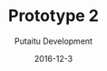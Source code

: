 ---
title: 'Prototype 2'
footer: d27bd9b77239ed4ed6384199c0867d749f549842
sections:
    -
        template: banner
        text: '# Dog Playground'
        color: '#8ad9d5'
        theme: light
    -
        template: richTextSection
        text: "<p><iframe allowfullscreen=\"true\" frameborder=\"0\" height=\"823\" mozallowfullscreen=\"true\" src=\"https://docs.google.com/presentation/d/e/2PACX-1vTtsoj-MoTRK8sDAlQdLwk9a7oUGNAizU4TId6jne-prkdVLSFLNy1CqcEt20Gbl-OmlUrxmezTzhzF/embed?start=false&amp;loop=false&amp;delayms=3000\" webkitallowfullscreen=\"true\" width=\"1058\"></iframe></p>\n\n<h2 id=\"why-not-kids-\">Why not kids?</h2>\n\n<p>When people talk about playgrounds, they&#39;re usually for children, but we want to design a park where adults can also play, as we want to promote free form play in adulthood. We first thought of making a playground for parents to participate in their children&#39;s play, but worried that they will not play freely because they are there as parents, they have to behave in certain ways and they have to prioritise taking care of their children over being playful.</p>\n\n<p>A big challenge in making adults play is that they might feel anxious if their playfulness would be perceived negatively by others as being childish, irresponsible, stupid or even inappropriate. We attempt to tackle the problem by providing them with an occasion, a reason that makes it ok to be playful, and a trusted companion to make them feel safe.</p>\n\n<p>It is often believed that some single dog owners go to dog parks to socialize romantically with other dog owners. We got some inspiration from this and looked into dog&#39;s role in motivating human and promoting certain behaviour.</p>\n\n<h2 id=\"why-play-with-dogs-\">Why play with dogs?</h2>\n\n<p>In short, dogs are good facilitators for human play because they have personal connections with humans, and therefore can motivate human behaviour and trigger their emotions. In fact, one can say that dogs are one of the important toys for humans in this dog playground. Play activities with dogs easily facilitate self expression as one can tell a lot by the way they interact with dogs.</p>\n\n<p>We think that dogs are perfect for the role of companion. Humans decide what feature of dogs are to be kept from breeding, dogs are to a high extent tailored to human taste. They also enjoy bonding with humans, and will stay with and follow the human they bond with, unlike cats. To some, the dog&#39;s company is just like one of friends or family. Dogs also like to go out and interact with humans and this can motivate humans to socialize and be physically active because a responsible dog owner will walk their dog even if they don&#39;t feel like it themselves to fulfill the dog&#39;s need. For some, dogs are their running partner, giving them a reason to exercise. Very commonly dogs are good at &quot;making&quot; humans break out of a task or habit and do something not out of their own will, e.g stop working to feed the dog because it is barking. Nevertheless, owning dogs create a common topic for socialising as a shared interest, usually dog owners have a general interest in dogs, not just their own dog, meaning they are interested to know about each other&#39;s dogs and it can trigger conversations. It is pleasurable to play with dogs as dogs are generally enthusiastic about playing with humans and they can be taught to play in ways that humans prefer.</p>\n\n<h2 id=\"why-a-dog-playground-\">Why a dog playground?</h2>\n\n<p>A problem is currently that dog parks are mostly designed only for interactions within dogs and within humans: human talks while dogs play with each other and run around. Dogs and humans have less bonding activities after we stopped hunting with dogs. We want to provide a shared,safe space for humans and dogs to bond and interact through playing. In the playground, every interaction facilities involves both human and dogs.</p>\n\n<h2 id=\"promote-flow-in-the-playground\">Promote flow in the playground</h2>\n\n<p>The pond area could be the most interesting part of the park as there are not many pools that allow dogs and human to be in water at the same time. Therefore it is placed in the far end of the entrance to encourage visitors to explore the rest of the playground. The tube maze and the squeaky rope walls are signifyers of the moving direction in the playground .The basket and balls is also possible to be used in a way that visitors can start in one end and ends in another end, leading to another part of the playground.</p>\n\n<h2 id=\"camping-\">Camping?</h2>\n\n<h3 id=\"water-sprinklers\">Water Sprinklers</h3>\n\n<p>To facilitate visitor traversal across areas, the water tank has a limited capacity and needs a few second of waiting time for it to be refilled and become usable again. This provides an incentive to move on. To further promote movements, lights can be added on the buttons which blinks in a manner that suggest a path.</p>\n\n<h3 id=\"baskets-and-balls\">Baskets and balls</h3>\n\n<p>There are several baskets available for several people/dogs to use it at the same time. To promote movements, the ball trays lead to another location so players need to move there to get the ball to continue playing. They could also be labelled with different levels to suggest a sequence.</p>\n\n<h3 id=\"dog-interaction-box\">Dog interaction box</h3>\n\n<p>To avoid people using the interaction box for too long, the interaction box can be operated in sessions. A session needs to be activated by human pressing the start button on top of the box, and a session may end after 4 button press by the dog. The session ends with a sound or a &quot;Thanks for playing&quot; message.</p>\n\n<h2 id=\"safety-concerns\">Safety concerns</h2>\n\n<p>Coupling safety concerns and maintanence requirements of the playground, the enty to the playground should not be free, guests should be admitted at the entrance. This ensure that the security staff at the entrance can check the visitors and the dogs, and refuse entrance if necessary.At the entrance of the playground there should some some safety information and disclaimers.</p>\n\n<h3 id=\"dogs\">Dogs</h3>\n\n<p>Only friendly, non-aggressive dogs are welcomed. There will be a greeting, reception area near the entrance of the playground,where trained staff member will interact with the dog to see if the dog is safe to interact with unfamiliar human and dogs. Since the area will be crowded with other visitors and dogs, dogs that are not well trained/socialised can be spotted out as will likely show aggressive behavior due to the stress and anxiety. Aggressive or dangerous dogs will be denied entry for the playground until they pass a recognised socialising courses and have been checked again.</p>\n\n<h3 id=\"children\">Children</h3>\n\n<p>Children should be minimum 6 years old to be allowed to enter. An age where they are able to refrain from having spontaneous movements and can be taught how to behave around dogs. For small children, there can be an designated area for small kids to learn how to interact with dogs with a personnel&#39;s presence.</p>\n\n<h3 id=\"emergency\">Emergency</h3>\n\n<p>Since the tube maze is closed area, there is a risk that dogs might start up a fight. Therefore we decide to place a few exits throughout the maze, and some emergency button that either sprays water or produce a high pitched sounds to break up dogs. Around the park there should be emergency phones where personnel can locate the area and get there to help.</p>\n\n<h2 id=\"encouraging-human-play\">Encouraging human play</h2>\n\n<h3 id=\"what-dogs-can-offer\">What dogs can offer</h3>\n\n<p>By making signs with catchy phrases and short information throughout the park, we try to communicate the benefits for humans to play with their dogs. For example titles like &quot;your dog walks you&quot; or &quot;your dog keeps you fit and happy&quot;, and information on how dogs can potentially improve lifestyle and social relationship if humans are engaged them. Some facts and cases can be borrowed from the use of dog therapy.</p>\n\n<h3 id=\"missions-and-challenges\">Missions and challenges</h3>\n\n<p>We could provide mission suggestions, where humans and dogs have to work together to achieve. For example, in the sprinklers, instructing the dog to attack several visitors passing by. Another example could be include some signs on the interaction box showing what each button does in every round, so the dog owner can guide the dog to press on a specific button. The mission could be to trick the dog, or to let the dog gets 4 dog treats in a row. The machine can also provide feedback in this case whether the mission is accomplished.</p>\n\n<h3 id=\"competitions-and-events\">Competitions and events</h3>\n\n<p>Near the entrance and cafe area, there will be TV screens with notice boards. They can facilitate photo competition to encourage people to capture happy moments in the playground. The theme of these competitions promote interaction, one could be &quot;Your dog is enjoying this as much as you are&quot;. Visitors can vote for winners, and the photos or videos could be shared on social media. The screens also allow for the possibility to hold events like gatherings and matches in the playground showing information of the time, theme, and location.</p>\n"
meta:
    id: abdf86cac7dad7a64b2d6dadcb06d781bb42a11e
    parentId: f8d133111ad5ddad52a465c47d7cdbef5923fc8d
    language: en
date: '2016-12-3'
author: 'Putaitu Development'
permalink: /prototype-2/
layout: sectionPage
---